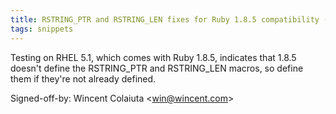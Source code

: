 ```yaml
---
title: RSTRING_PTR and RSTRING_LEN fixes for Ruby 1.8.5 compatibility (wikitext, 7e157f8)
tags: snippets
---
```


Testing on RHEL 5.1, which comes with Ruby 1.8.5, indicates that 1.8.5 doesn't define the RSTRING_PTR and RSTRING_LEN macros, so define them if they're not already defined.

Signed-off-by: Wincent Colaiuta &lt;win@wincent.com&gt;
